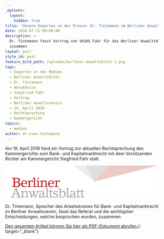 ```yaml
---
_options:
  layout:
    hidden: true
title: 'Unsere Experten in der Presse: Dr. Tintemann im Berliner Anwaltsblatt'
date: 2018-07-12 00:00:00
description: >-
  Dr. Tintemann fasst Vortrag von VRiKG Fahr für das Berliner Anwaltsblatt
  zusammen
layout: post
style_id: post
feature_bild_path: /uploads/berliner-anwaltsblatt-1.png
tags:
  - Experten in den Medien
  - Berliner Anwaltsblatt
  - Dr. Tintemann
  - AdvoAdvice
  - Siegfried Fahr
  - Vortrag
  - Berliner Anwaltsverein
  - 19. April 2018
  - Rechtsprechung
  - Kammergericht
topics:
  - medien
author: dr-sven-tintemann
---
```


Am 19. April 2018 fand ein Vortrag zur aktuellen Rechtsprechung des Kammergerichts zum Bank- und Kapitalmarktrecht mit dem Vorsitzenden Richter am Kammergericht Siegfried Fahr statt.&nbsp; &nbsp; &nbsp; &nbsp; &nbsp; &nbsp;&nbsp;

![Logo Berliner Anwaltsblatt - fremde Marke](/uploads/berliner-anwaltsblatt.png "Berliner Anwaltsblatt Logo")

Dr. Tintemann, Sprecher des Arbeitskreises f&uuml;r Bank- und Kapitalmarktrecht im Berliner Anwaltsverein, fasst das Referat und die wichtigsten Entscheidungen, welche besprochen wurden, zusammen.&nbsp; &nbsp; &nbsp; &nbsp; &nbsp; &nbsp;&nbsp;

[Den gesamten Artikel k&ouml;nnen Sie hier als PDF-Dokument abrufen.](https://tintemann.de/doc20180710105410){: target="_blank"}